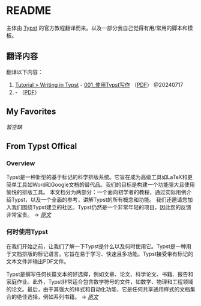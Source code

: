 # README

主体由 [Typst](https://typst.app) 的官方教程翻译而来。以及一部分我自己觉得有用/常用的脚本和模板。

## 翻译内容

翻译以下内容：

1. [Tutorial > Writing in Typst](https://typst.app/docs/tutorial/writing-in-typst/) - [001_使用Typst写作](Documentation/Sources/001_writing-in-typst.typ) （[PDF](Documentation/PDF/001_使用Typst写作.pdf)） @20240717
2. []() - []() （[PDF]()）

## My Favorites

_暂空缺_

## From Typst Offical

### Overview

Typst是一种新型的基于标记的科学排版系统。它旨在成为高级工具如LaTeX和更简单工具如Word和Google文档的替代品。我们的目标是构建一个功能强大且使用愉悦的排版工具。
本文档分为两部分：一个面向初学者的教程，通过实际用例介绍Typst，以及一个全面的参考，讲解Typst的所有概念和功能。
我们还邀请您加入我们围绕Typst建立的社区。Typst仍然是一个非常年轻的项目，因此您的反馈非常宝贵。 → [_原文_](https://typst.app/docs/)

### 何时使用Typst

在我们开始之前，让我们了解一下Typst是什么以及何时使用它。Typst是一种用于文档排版的标记语言。它旨在易于学习、快速且多功能。Typst接受带有标记的文本文件并输出PDF文件。

Typst是撰写任何长篇文本的好选择，例如文章、论文、科学论文、书籍、报告和家庭作业。此外，Typst非常适合包含数学符号的文件，如数学、物理和工程领域的论文。最后，由于其强大的样式和自动化功能，它是任何共享通用样式的文档集合的绝佳选择，例如系列书籍。 → [_原文_](https://typst.app/docs/tutorial/#when-typst)